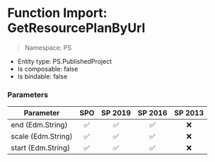# Function Import: GetResourcePlanByUrl

> Namespace: PS

- Entity type: PS.PublishedProject
- Is composable: false
- Is bindable: false

### Parameters

Parameter | SPO | SP 2019 | SP 2016 | SP 2013
----------|:---:|:-------:|:-------:|:-------:
end (Edm.String) | ✅ | ✅ | ✅ | ❌
scale (Edm.String) | ✅ | ✅ | ✅ | ❌
start (Edm.String) | ✅ | ✅ | ✅ | ❌
